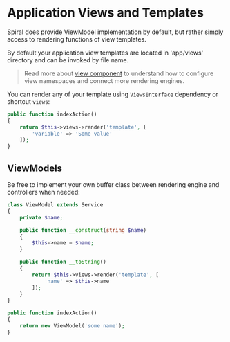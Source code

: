 # Application Views and Templates
Spiral does provide ViewModel implementation by default, but rather simply access to rendering functions of view templates.

By default your application view templates are located in 'app/views' directory and can be invoked by file name.

> Read more about [view component](/v1.0.0/views/overview.md) to understand how to configure view namespaces and connect more rendering engines.

You can render any of your template using `ViewsInterface` dependency or shortcut `views`:

```php
public function indexAction()
{
    return $this->views->render('template', [
        'variable' => 'Some value'
    ]);
}
```

## ViewModels
Be free to implement your own buffer class between rendering engine and controllers when needed:

```php
class ViewModel extends Service 
{
    private $name;

    public function __construct(string $name)
    {
        $this->name = $name;
    }

    public function __toString()
    {
        return $this->views->render('template', [
            'name' => $this->name
        ]);
    }
}
```

```php
public function indexAction()
{
    return new ViewModel('some name');
}
```